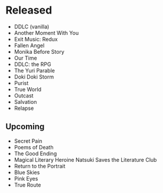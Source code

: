 # Released
- DDLC (vanilla)
- Another Moment With You
- Exit Music: Redux
- Fallen Angel
- Monika Before Story
- Our Time
- DDLC: the RPG
- The Yuri Parable
- Doki Doki Storm
- Purist
- True World
- Outcast
- Salvation
- Relapse

## Upcoming
- Secret Pain
- Poems of Death
- The Good Ending
- Magical Literary Heroine Natsuki Saves the Literature Club
- Return to the Portrait
- Blue Skies
- Pink Eyes
- True Route
